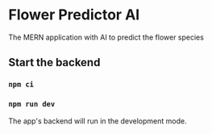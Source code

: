 # Flower Predictor AI

The MERN application with AI to predict the flower species

## Start the backend

### `npm ci`

### `npm run dev`
The app's backend will run in the development mode.<br />
